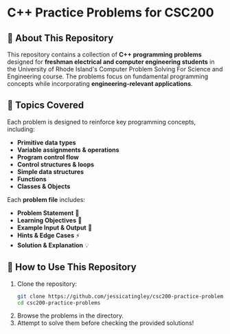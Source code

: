 # C++ Practice Problems for CSC200

## 🚀 About This Repository  
This repository contains a collection of **C++ programming problems** designed for **freshman electrical and computer engineering students** in the University of Rhode Island's Computer Problem Solving For Science and Engineering course. The problems focus on fundamental programming concepts while incorporating **engineering-relevant applications**.  

## 📌 Topics Covered  
Each problem is designed to reinforce key programming concepts, including:  
- **Primitive data types**
- **Variable assignments & operations**
- **Program control flow**
- **Control structures & loops**
- **Simple data structures**
- **Functions**
- **Classes & Objects**

Each **problem file** includes:  
- **Problem Statement** 📜  
- **Learning Objectives** 🎯  
- **Example Input & Output** 📌  
- **Hints & Edge Cases** ⚡  
- **Solution & Explanation** 💡  

## 🎯 How to Use This Repository  
1. Clone the repository:  
   ```sh
   git clone https://github.com/jessicatingley/csc200-practice-problems.git
   cd csc200-practice-problems
   ```
2. Browse the problems in the directory.
3. Attempt to solve them before checking the provided solutions!
